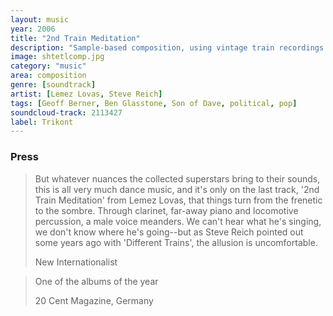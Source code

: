```yaml
---
layout: music
year: 2006
title: "2nd Train Meditation"
description: "Sample-based composition, using vintage train recordings a la Steve Reich"
image: shtetlcomp.jpg
category: "music"
area: composition
genre: [soundtrack]
artist: [Lemez Lovas, Steve Reich]
tags: [Geoff Berner, Ben Glasstone, Son of Dave, political, pop]
soundcloud-track: 2113427
label: Trikont
---
```



<h3>Press</h3>

<blockquote>
	<p>But whatever nuances the collected superstars bring to their sounds, this is all very much dance music, and it's only on the last track, '2nd Train Meditation' from Lemez Lovas, that things turn from the frenetic to the sombre. Through clarinet, far-away piano and locomotive percussion, a male voice meanders. We can't hear what he's singing, we don't know where he's going--but as Steve Reich pointed out some years ago with 'Different Trains', the allusion is uncomfortable.</p>
	<footer>New Internationalist</footer>
</blockquote>

<blockquote>
	<p>One of the albums of the year</p>
	<footer>20 Cent Magazine, Germany</footer>
</blockquote>


